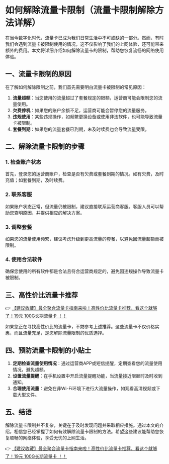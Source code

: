 # 如何解除流量卡限制（流量卡限制解除方法详解）

在当今数字化时代，流量卡已成为我们日常生活中不可或缺的一部分。然而，有时我们会遇到流量卡被限制使用的情况，这不仅影响了我们的上网体验，还可能带来额外的费用。本文将详细介绍如何解除流量卡的限制，帮助您恢复流畅的网络使用体验。

## 一、流量卡限制的原因

在了解如何解除限制之前，我们首先需要明白流量卡被限制的常见原因：

1. **流量超额**：当您使用的流量超过了套餐规定的限额，运营商可能会限制您的流量使用。
2. **欠费停机**：如果您的账户余额不足，运营商可能会暂停您的流量服务。
3. **违规使用**：某些违规操作，如频繁更换设备或使用非法软件，也可能导致流量卡被限制。
4. **套餐到期**：如果您的流量套餐已到期，未及时续费也会导致流量受限。

## 二、解除流量卡限制的步骤

### 1. 检查账户状态

首先，登录您的运营商账户，检查是否有欠费或套餐到期的情况。如有欠费，及时充值；如套餐到期，及时续费。

### 2. 联系客服

如果账户状态正常，但流量仍被限制，建议直接联系运营商客服。客服人员可以帮助您查明原因，并提供相应的解决方案。

### 3. 调整套餐

如果您的流量使用频繁，建议考虑升级到更高流量的套餐，以避免因流量超额而被限制。

### 4. 使用合法软件

确保您使用的所有软件都是合法且符合运营商规定的，避免因违规操作导致流量卡被限制。

## 三、高性价比流量卡推荐

👉 [【建议收藏】最全聚合流量卡指南来啦！高性价比流量卡推荐，看这个就够了！19元 100G长期流量卡 ！！](https://bit.ly/Liuliangka)

如果您正在寻找高性价比的流量卡，不妨参考上述推荐。这些流量卡不仅价格实惠，而且流量充足，是您解除流量限制的优质选择。

## 四、预防流量卡限制的小贴士

1. **定期检查流量使用情况**：通过运营商APP或短信提醒，定期查看您的流量使用情况，避免超额。
2. **设置流量提醒**：在手机设置中开启流量提醒功能，当流量接近限额时及时收到通知。
3. **合理使用流量**：避免在非Wi-Fi环境下进行大流量操作，如观看高清视频或下载大型文件。

## 五、结语

解除流量卡限制并不复杂，关键在于及时发现问题并采取相应措施。通过本文的介绍，相信您已经掌握了如何有效解除流量卡限制的方法。希望这些建议能帮助您恢复顺畅的网络体验，享受无忧的上网生活。

👉 [【建议收藏】最全聚合流量卡指南来啦！高性价比流量卡推荐，看这个就够了！19元 100G长期流量卡 ！！](https://bit.ly/Liuliangka)